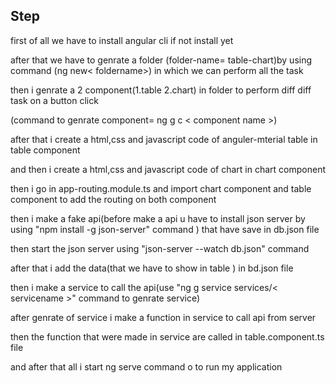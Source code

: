 ## Step 



first of all we have to install angular cli if not install yet

after that we have to genrate a  folder (folder-name= table-chart)by using command (ng new< foldername>) in which we can perform all the task 

then i genrate a 2 component(1.table 2.chart) in folder to perform diff diff task on a button click

(command to genrate component= ng g c < component name >)

after that i create a html,css and javascript code of anguler-mterial table in table component

and then i create a html,css and javascript code of chart in chart component

then i go in app-routing.module.ts and import chart component and table component to add the routing on both component

then i make a fake api(before  make a api u have to install json server by using "npm install -g json-server" command ) that have save in db.json file 

then start the json server using "json-server --watch db.json" command

after that i add the data(that we have to show in table ) in bd.json file 

then i make a service to call the api(use "ng g service services/< servicename >" command to genrate service)

after genrate of service i make a function in service to call api from server

then the function that were made in service are called in table.component.ts file

and after that all i start ng serve command o to run my application 

